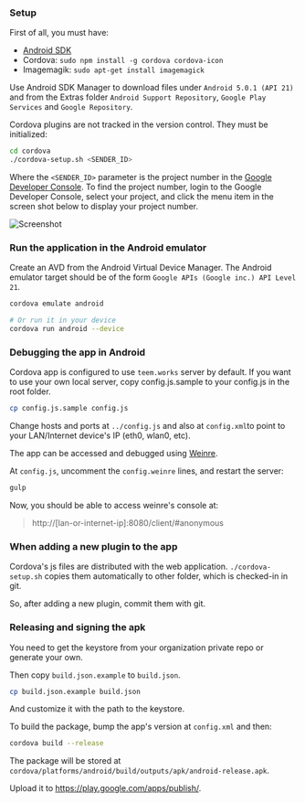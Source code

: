 ### Setup

First of all, you must have:
* [Android SDK](https://developer.android.com/studio/index.html)
* Cordova: `sudo npm install -g cordova cordova-icon`
* Imagemagik: `sudo apt-get install imagemagick`

Use Android SDK Manager to download files under `Android 5.0.1 (API 21)` and
from the Extras folder ```Android Support Repository```,
```Google Play Services``` and ```Google Repository```.

Cordova plugins are not tracked in the version control. They must be
initialized:

```sh
cd cordova
./cordova-setup.sh <SENDER_ID>
```

Where the `<SENDER_ID>` parameter is the project number in the [Google Developer
Console](https://console.developers.google.com). To find the project number,
login to the Google Developer Console, select your project, and click the menu
item in the screen shot below to display your project number.

![Screenshot](https://cloud.githubusercontent.com/assets/353180/15588897/2fc14db2-235e-11e6-9326-f97fe0ec15ab.png)

### Run the application in the Android emulator

Create an AVD from the Android Virtual Device Manager. The Android emulator
target should be of the form ```Google APIs (Google inc.) API Level 21```.

```sh
cordova emulate android

# Or run it in your device
cordova run android --device
```

### Debugging the app in Android

Cordova app is configured to use `teem.works` server by default. If you want to
use your own local server, copy config.js.sample to your config.js in the root
folder.

```sh
cp config.js.sample config.js
```

Change hosts and ports at `../config.js` and also at `config.xml`to point
to your LAN/Internet device's IP (eth0, wlan0, etc).

The app can be accessed and debugged using
[Weinre](http://people.apache.org/~pmuellr/weinre-docs/latest/Home.html).

At `config.js`, uncomment the `config.weinre` lines, and restart the server:

```sh
gulp
```

Now, you should be able to access weinre's console at:

>  http://[lan-or-internet-ip]:8080/client/#anonymous

### When adding a new plugin to the app

Cordova's js files are distributed with the web application. `./cordova-setup.sh`
copies them automatically to other folder, which is checked-in in git.

So, after adding a new plugin, commit them with git.

### Releasing and signing the apk

You need to get the keystore from your organization private repo or generate
your own.

Then copy `build.json.example` to `build.json`.

```sh
cp build.json.example build.json
```

And customize it with the path to the keystore.

To build the package, bump the app's version at `config.xml` and then:

```sh
cordova build --release
```

The package will be stored at
`cordova/platforms/android/build/outputs/apk/android-release.apk`.

Upload it to https://play.google.com/apps/publish/.
